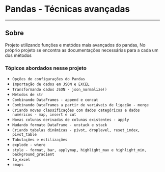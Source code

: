  # Pandas - Técnicas avançadas
 ---
 
 ## Sobre 
 
 Projeto utilizando funções e metódos mais avançados do pandas, No próprio projeto se encontra as documentações necessárias para a cada um dos métodos
 
 
 ### Tópicos abordados nesse projeto
 
 - `Opções de configurações do Pandas`
 - `Importação de dados em JSON e EXCEL`
 - `Transformando dados JSON - json_normalize()`
 - `Métodos de str`
 - `Combinando DataFrames - append e concat`
 - `Combinando DataFrames a partir de variáveis de ligação - merge`
 - `Criando novas classificações com dados categóricos e dados numéricos - map, insert e cut`
 - `Novas colunas derivadas de colunas existentes - apply`
 - `Mudando formato DataFrame - unstack e stack`
 - `Criando tabelas dinâmicas - pivot, droplevel, reset_index, pivot_table`
 - `Tabulações e estilizações`
 - `explode - where`
 - `style - format, bar, applymap, highlight_max e highlight_min, background_gradient`
 - `to_excel`
 - `cmaps`
    
 
